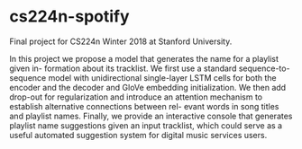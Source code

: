 # cs224n-spotify

Final project for CS224n Winter 2018 at Stanford University.


In this project we propose a model that generates the name for a playlist given in- formation about its tracklist. We first use a standard sequence-to-sequence model with unidirectional single-layer LSTM cells for both the encoder and the decoder and GloVe embedding initialization. We then add drop-out for regularization and introduce an attention mechanism to establish alternative connections between rel- evant words in song titles and playlist names. Finally, we provide an interactive console that generates playlist name suggestions given an input tracklist, which could serve as a useful automated suggestion system for digital music services users.
